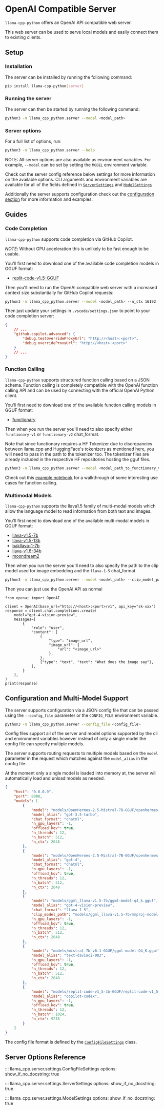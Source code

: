 # OpenAI Compatible Server

`llama-cpp-python` offers an OpenAI API compatible web server.

This web server can be used to serve local models and easily connect them to existing clients.

## Setup

### Installation

The server can be installed by running the following command:

```bash
pip install llama-cpp-python[server]
```

### Running the server

The server can then be started by running the following command:

```bash
python3 -m llama_cpp_python.server --model <model_path>
```

### Server options

For a full list of options, run:

```bash
python3 -m llama_cpp_python.server --help
```

NOTE: All server options are also available as environment variables. For example, `--model` can be set by setting the `MODEL` environment variable.

Check out the server config reference below settings for more information on the available options.
CLI arguments and environment variables are available for all of the fields defined in [`ServerSettings`](#llama_cpp.server.settings.ServerSettings) and [`ModelSettings`](#llama_cpp.server.settings.ModelSettings) 

Additionally the server supports configuration check out the [configuration section](#configuration-and-multi-model-support) for more information and examples.


## Guides

### Code Completion

`llama-cpp-python` supports code completion via GitHub Copilot.

*NOTE*: Without GPU acceleration this is unlikely to be fast enough to be usable.

You'll first need to download one of the available code completion models in GGUF format:

- [replit-code-v1_5-GGUF](https://huggingface.co/abetlen/replit-code-v1_5-3b-GGUF)

Then you'll need to run the OpenAI compatible web server with a increased context size substantially for GitHub Copilot requests:

```bash
python3 -m llama_cpp_python.server --model <model_path> --n_ctx 16192
```

Then just update your settings in `.vscode/settings.json` to point to your code completion server:

```json
{
    // ...
    "github.copilot.advanced": {
        "debug.testOverrideProxyUrl": "http://<host>:<port>",
        "debug.overrideProxyUrl": "http://<host>:<port>"
    }
    // ...
}
```

### Function Calling

`llama-cpp-python` supports structured function calling based on a JSON schema.
Function calling is completely compatible with the OpenAI function calling API and can be used by connecting with the official OpenAI Python client.

You'll first need to download one of the available function calling models in GGUF format:

- [functionary](https://huggingface.co/meetkai)

Then when you run the server you'll need to also specify either `functionary-v1` or `functionary-v2` chat_format.

Note that since functionary requires a HF Tokenizer due to discrepancies between llama.cpp and HuggingFace's tokenizers as mentioned [here](https://github.com/abetlen/llama-cpp-python/blob/main?tab=readme-ov-file#function-calling), you will need to pass in the path to the tokenizer too. The tokenizer files are already included in the respective HF repositories hosting the gguf files.

```bash
python3 -m llama_cpp_python.server --model <model_path_to_functionary_v2_model> --chat_format functionary-v2 --hf_pretrained_model_name_or_path <model_path_to_functionary_v2_tokenizer>
```

Check out this [example notebook](https://github.com/abetlen/llama-cpp-python/blob/main/examples/notebooks/Functions.ipynb) for a walkthrough of some interesting use cases for function calling.

### Multimodal Models

`llama-cpp-python` supports the llava1.5 family of multi-modal models which allow the language model to
read information from both text and images.

You'll first need to download one of the available multi-modal models in GGUF format:

- [llava-v1.5-7b](https://huggingface.co/mys/ggml_llava-v1.5-7b)
- [llava-v1.5-13b](https://huggingface.co/mys/ggml_llava-v1.5-13b)
- [bakllava-1-7b](https://huggingface.co/mys/ggml_bakllava-1)
- [llava-v1.6-34b](https://huggingface.co/cjpais/llava-v1.6-34B-gguf)
- [moondream2](https://huggingface.co/vikhyatk/moondream2)

Then when you run the server you'll need to also specify the path to the clip model used for image embedding and the `llava-1-5` chat_format

```bash
python3 -m llama_cpp_python.server --model <model_path> --clip_model_path <clip_model_path> --chat_format llava-1-5
```

Then you can just use the OpenAI API as normal

```python3
from openai import OpenAI

client = OpenAI(base_url="http://<host>:<port>/v1", api_key="sk-xxx")
response = client.chat.completions.create(
    model="gpt-4-vision-preview",
    messages=[
        {
            "role": "user",
            "content": [
                {
                    "type": "image_url",
                    "image_url": {
                        "url": "<image_url>"
                    },
                },
                {"type": "text", "text": "What does the image say"},
            ],
        }
    ],
)
print(response)
```

## Configuration and Multi-Model Support

The server supports configuration via a JSON config file that can be passed using the `--config_file` parameter or the `CONFIG_FILE` environment variable.

```bash
python3 -m llama_cpp_python.server --config_file <config_file>
```

Config files support all of the server and model options supported by the cli and environment variables however instead of only a single model the config file can specify multiple models.

The server supports routing requests to multiple models based on the `model` parameter in the request which matches against the `model_alias` in the config file.

At the moment only a single model is loaded into memory at, the server will automatically load and unload models as needed.

```json
{
    "host": "0.0.0.0",
    "port": 8080,
    "models": [
        {
            "model": "models/OpenHermes-2.5-Mistral-7B-GGUF/openhermes-2.5-mistral-7b.Q4_K_M.gguf",
            "model_alias": "gpt-3.5-turbo",
            "chat_format": "chatml",
            "n_gpu_layers": -1,
            "offload_kqv": true,
            "n_threads": 12,
            "n_batch": 512,
            "n_ctx": 2048
        },
        {
            "model": "models/OpenHermes-2.5-Mistral-7B-GGUF/openhermes-2.5-mistral-7b.Q4_K_M.gguf",
            "model_alias": "gpt-4",
            "chat_format": "chatml",
            "n_gpu_layers": -1,
            "offload_kqv": true,
            "n_threads": 12,
            "n_batch": 512,
            "n_ctx": 2048
        },
        {
            "model": "models/ggml_llava-v1.5-7b/ggml-model-q4_k.gguf",
            "model_alias": "gpt-4-vision-preview",
            "chat_format": "llava-1-5",
            "clip_model_path": "models/ggml_llava-v1.5-7b/mmproj-model-f16.gguf",
            "n_gpu_layers": -1,
            "offload_kqv": true,
            "n_threads": 12,
            "n_batch": 512,
            "n_ctx": 2048
        },
        {
            "model": "models/mistral-7b-v0.1-GGUF/ggml-model-Q4_K.gguf",
            "model_alias": "text-davinci-003",
            "n_gpu_layers": -1,
            "offload_kqv": true,
            "n_threads": 12,
            "n_batch": 512,
            "n_ctx": 2048
        },
        {
            "model": "models/replit-code-v1_5-3b-GGUF/replit-code-v1_5-3b.Q4_0.gguf",
            "model_alias": "copilot-codex",
            "n_gpu_layers": -1,
            "offload_kqv": true,
            "n_threads": 12,
            "n_batch": 1024,
            "n_ctx": 9216
        }
    ]
}
```

The config file format is defined by the [`ConfigFileSettings`](#llama_cpp.server.settings.ConfigFileSettings) class.

## Server Options Reference

::: llama_cpp.server.settings.ConfigFileSettings
    options:
        show_if_no_docstring: true

::: llama_cpp.server.settings.ServerSettings
    options:
        show_if_no_docstring: true

::: llama_cpp.server.settings.ModelSettings
    options:
        show_if_no_docstring: true
